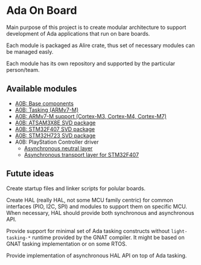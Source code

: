 # Ada On Board

Main purpose of this project is to create modular architecture to support
development of Ada applications that run on bare boards.

Each module is packaged as Alire crate, thus set of necessary modules can be managed easly.

Each module has its own repository and supported by the particular person/team.

## Available modules

 * [A0B: Base components](https://github.com/godunko/a0b-base)
 * [A0B: Tasking (ARMv7-M)](https://github.com/godunko/a0b-tasking)
 * [A0B: ARMv7-M support (Cortex-M3, Cortex-M4, Cortex-M7)](https://github.com/godunko/a0b-armv7m)
 * [A0B: ATSAM3X8E SVD package](https://github.com/godunko/a0b-svd-atsam3x8e)
 * [A0B: STM32F407 SVD package](https://github.com/godunko/a0b-svd-stm32f407)
 * [A0B: STM32H723 SVD package](https://github.com/godunko/a0b-svd-stm32h723)
 * A0B: PlayStation Controller driver
   * [Asynchronous neutral layer](https://github.com/godunko/a0b-playstation2_controller-async)
   * [Asynchronous transport layer for STM32F407](https://github.com/godunko/a0b-playstation2_controller-async-stm32f407)

## Futute ideas

Create startup files and linker scripts for polular boards.

Create HAL (really HAL, not some MCU family centric) for common interfaces (PIO, I2C, SPI) and modules to support them on specific MCU. When necessary, HAL should provide both synchronous and asynchronous API.

Provide support for minimal set of Ada tasking constructs without `light-tasking-*` runtime provided by the GNAT compiler. It might be based on GNAT tasking implementation or on some RTOS.

Provide implementation of asynchronous HAL API on top of Ada tasking.
